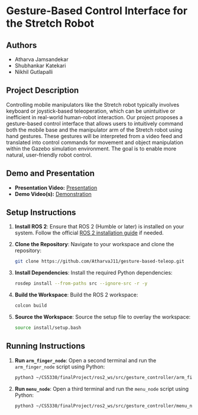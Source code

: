 # Gesture-Based Control Interface for the Stretch Robot

## Authors

- Atharva Jamsandekar  
- Shubhankar Katekari
- Nikhil Gutlapalli

## Project Description

Controlling mobile manipulators like the Stretch robot typically involves keyboard or joystick-based teleoperation, which can be unintuitive or inefficient in real-world human-robot interaction. Our project proposes a gesture-based control interface that allows users to intuitively command both the mobile base and the manipulator arm of the Stretch robot using hand gestures. These gestures will be interpreted from a video feed and translated into control commands for movement and object manipulation within the Gazebo simulation environment. The goal is to enable more natural, user-friendly robot control.

## Demo and Presentation

- **Presentation Video:** [Presentation](https://drive.google.com/file/d/1FOg8Z7usrDypcE-0spp5fT6KVNBRtJWK/view)  
- **Demo Video(s):** [Demonstration](https://drive.google.com/file/d/1Y-RRnm93idmmsbtF1hLAsq5z70bYDb3g/view?usp=drive_link)  


## Setup Instructions

1. **Install ROS 2**: Ensure that ROS 2 (Humble or later) is installed on your system. Follow the official [ROS 2 installation guide](https://docs.ros.org/en/rolling/Installation.html) if needed.

2. **Clone the Repository**: Navigate to your workspace and clone the repository:
    ```bash
    git clone https://github.com/AtharvaJ11/gesture-based-teleop.git
    ```

3. **Install Dependencies**: Install the required Python dependencies:
    ```bash
    rosdep install --from-paths src --ignore-src -r -y
    ```

4. **Build the Workspace**: Build the ROS 2 workspace:
    ```bash
    colcon build
    ```

5. **Source the Workspace**: Source the setup file to overlay the workspace:
    ```bash
    source install/setup.bash
    ```

## Running Instructions

1. **Run `arm_finger_node`**: Open a second terminal and run the `arm_finger_node` script using Python:
    ```bash
    python3 ~/CS5330/finalProject/ros2_ws/src/gesture_controller/arm_finger_node.py
    ```

2. **Run `menu_node`**: Open a third terminal and run the `menu_node` script using Python:
    ```bash
    python3 ~/CS5330/finalProject/ros2_ws/src/gesture_controller/menu_node.py
    ```
